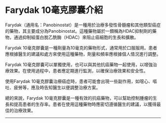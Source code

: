 # Farydak 10毫克膠囊介紹
Farydak（通用名：Panobinostat）是一種用於治療多發性骨髓瘤和其他類型癌症的藥物，其主要成分為Panobinostat。這種藥物屬於一類稱為HDAC抑制劑的藥物，通過抑制組蛋白脫乙酰酶（HDAC）來阻止癌細胞的生長和擴散。
Farydak 10毫克膠囊是一種劑量為10毫克的藥物形式，通常用於口服服用。患者應根據醫生的建議和處方來使用這種藥物，劑量和頻率應根據個人情況進行調整。
Farydak 10毫克膠囊可以單獨使用，也可以與其他抗癌藥物一起使用，以增強治療效果。在使用過程中，患者應定期進行監測，以確保治療效果和安全性。
使用Farydak 10毫克膠囊治療癌症時，患者可能會出現一些副作用，如噁心、嘔吐、疲勞等，應及時告知醫生以便調整治療方案。
總的來說，Farydak 10毫克膠囊是一種有效的抗癌藥物，可以幫助控制腫瘤的生長和提高患者的生存率。患者在使用這種藥物時應密切遵循醫生的建議，以獲得最佳的治療效果。
---